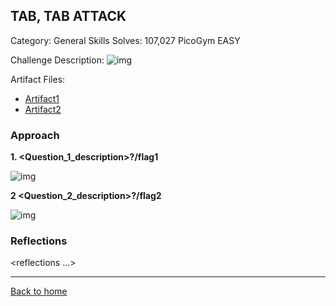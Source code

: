 ## TAB, TAB ATTACK 
Category: General Skills
Solves: 107,027 
PicoGym EASY

Challenge Description: 
![img]()

Artifact Files:
* [Artifact1]()
* [Artifact2]()

### Approach

**1. <Question_1_description>?/flag1**

![img](<image_link>)

**2 <Question_2_description>?/flag2**

![img](<image_link>)


### Reflections
<reflections ...>
  

---
[Back to home](<link>)

